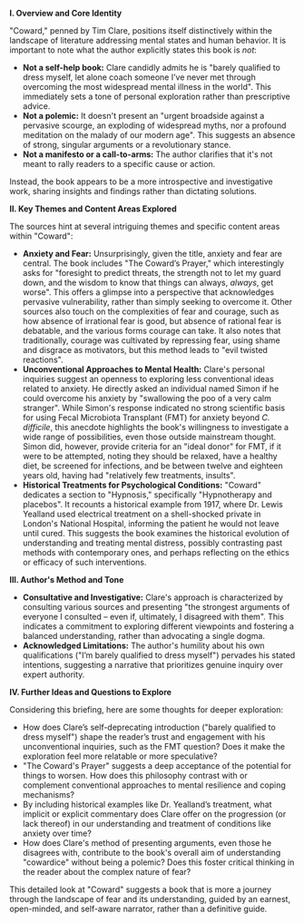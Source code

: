 **I. Overview and Core Identity**

"Coward," penned by Tim Clare, positions itself distinctively within the landscape of literature addressing mental states and human behavior. It is important to note what the author explicitly states this book is _not_:

- **Not a self-help book:** Clare candidly admits he is "barely qualified to dress myself, let alone coach someone I’ve never met through overcoming the most widespread mental illness in the world". This immediately sets a tone of personal exploration rather than prescriptive advice.
- **Not a polemic:** It doesn't present an "urgent broadside against a pervasive scourge, an exploding of widespread myths, nor a profound meditation on the malady of our modern age". This suggests an absence of strong, singular arguments or a revolutionary stance.
- **Not a manifesto or a call-to-arms:** The author clarifies that it's not meant to rally readers to a specific cause or action.

Instead, the book appears to be a more introspective and investigative work, sharing insights and findings rather than dictating solutions.

**II. Key Themes and Content Areas Explored**

The sources hint at several intriguing themes and specific content areas within "Coward":

- **Anxiety and Fear:** Unsurprisingly, given the title, anxiety and fear are central. The book includes "The Coward’s Prayer," which interestingly asks for "foresight to predict threats, the strength not to let my guard down, and the wisdom to know that things can always, _always_, get worse". This offers a glimpse into a perspective that acknowledges pervasive vulnerability, rather than simply seeking to overcome it. Other sources also touch on the complexities of fear and courage, such as how absence of irrational fear is good, but absence of rational fear is debatable, and the various forms courage can take. It also notes that traditionally, courage was cultivated by repressing fear, using shame and disgrace as motivators, but this method leads to "evil twisted reactions".
- **Unconventional Approaches to Mental Health:** Clare's personal inquiries suggest an openness to exploring less conventional ideas related to anxiety. He directly asked an individual named Simon if he could overcome his anxiety by "swallowing the poo of a very calm stranger". While Simon's response indicated no strong scientific basis for using Fecal Microbiota Transplant (FMT) for anxiety beyond _C. difficile_, this anecdote highlights the book's willingness to investigate a wide range of possibilities, even those outside mainstream thought. Simon did, however, provide criteria for an "ideal donor" for FMT, if it were to be attempted, noting they should be relaxed, have a healthy diet, be screened for infections, and be between twelve and eighteen years old, having had "relatively few treatments, insults".
- **Historical Treatments for Psychological Conditions:** "Coward" dedicates a section to "Hypnosis," specifically "Hypnotherapy and placebos". It recounts a historical example from 1917, where Dr. Lewis Yealland used electrical treatment on a shell-shocked private in London's National Hospital, informing the patient he would not leave until cured. This suggests the book examines the historical evolution of understanding and treating mental distress, possibly contrasting past methods with contemporary ones, and perhaps reflecting on the ethics or efficacy of such interventions.

**III. Author's Method and Tone**

- **Consultative and Investigative:** Clare's approach is characterized by consulting various sources and presenting "the strongest arguments of everyone I consulted – even if, ultimately, I disagreed with them". This indicates a commitment to exploring different viewpoints and fostering a balanced understanding, rather than advocating a single dogma.
- **Acknowledged Limitations:** The author's humility about his own qualifications ("I’m barely qualified to dress myself") pervades his stated intentions, suggesting a narrative that prioritizes genuine inquiry over expert authority.

**IV. Further Ideas and Questions to Explore**

Considering this briefing, here are some thoughts for deeper exploration:

- How does Clare’s self-deprecating introduction ("barely qualified to dress myself") shape the reader’s trust and engagement with his unconventional inquiries, such as the FMT question? Does it make the exploration feel more relatable or more speculative?
- "The Coward's Prayer" suggests a deep acceptance of the potential for things to worsen. How does this philosophy contrast with or complement conventional approaches to mental resilience and coping mechanisms?
- By including historical examples like Dr. Yealland’s treatment, what implicit or explicit commentary does Clare offer on the progression (or lack thereof) in our understanding and treatment of conditions like anxiety over time?
- How does Clare's method of presenting arguments, even those he disagrees with, contribute to the book's overall aim of understanding "cowardice" without being a polemic? Does this foster critical thinking in the reader about the complex nature of fear?

This detailed look at "Coward" suggests a book that is more a journey through the landscape of fear and its understanding, guided by an earnest, open-minded, and self-aware narrator, rather than a definitive guide.
